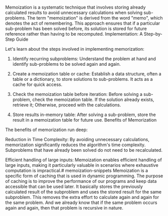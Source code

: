 Memoization is a systematic technique that involves storing already calculated results to avoid unnecessary calculations when solving sub-problems. The term "memoization" is derived from the word "memo", which denotes the act of remembering. This approach ensures that if a particular sub-problem has been solved before, its solution is stored for future reference rather than having to be recomputed.
Implementation: A Step-by-Step Guide

Let's learn about the steps involved in implementing memorization:

1. Identify recurring subproblems:
Understand the problem at hand and identify sub-problems to be solved again and again.

2. Create a memoization table or cache:
Establish a data structure, often a table or a dictionary, to store solutions to sub-problems. It acts as a cache for quick access.

3. Check the memoization table before iteration:
Before solving a sub-problem, check the memoization table. If the solution already exists, retrieve it; Otherwise, proceed with the calculations.

4. Store results in-memory table:
After solving a sub-problem, store the result in a memoization table for future use.
Benefits of Memorization

The benefits of memorization run deep:

Reduction in Time Complexity:
By avoiding unnecessary calculations, memorization significantly reduces the algorithm's time complexity. Subproblems that have already been solved do not need to be recalculated.

Efficient handling of large inputs:
Memoization enables efficient handling of large inputs, making it particularly valuable in scenarios where exhaustive computation is impractical.# memoization-snippets
Memoization is a specific form of caching that is used in dynamic programming. The purpose of caching is to improve the performance of our programs and keep data accessible that can be used later. It basically stores the previously calculated result of the subproblem and uses the stored result for the same subproblem. This removes the extra effort to calculate again and again for the same problem. And we already know that if the same problem occurs again and again, then that problem is recursive in nature.
